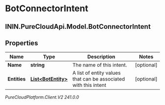 # BotConnectorIntent

## ININ.PureCloudApi.Model.BotConnectorIntent

## Properties

|Name | Type | Description | Notes|
|------------ | ------------- | ------------- | -------------|
| **Name** | **string** | The name of this intent. | [optional] |
| **Entities** | [**List&lt;BotEntity&gt;**](BotEntity) | A list of entity values that can be associated with this intent | [optional] |



_PureCloudPlatform.Client.V2 241.0.0_
